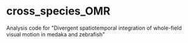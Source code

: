 # cross_species_OMR
Analysis code for "Divergent spatiotemporal integration of whole-field visual motion  in medaka and zebrafish"
